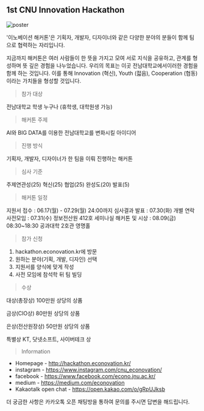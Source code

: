 ## 1st CNU Innovation Hackathon 



![poster](<https://github.com/econovationhackathon/hackathon/images/poster.png>)

'이노베이션 해커톤'은 기획자, 개발자, 디자이너와 같은 다양한 분야의 분들이 함께 팀으로 협력하는 자리입니다. 

지금까지 해커톤은 여러 사람들이 한 뜻을 가지고 모여 서로 지식을 공유하고, 관계를 형성하며 뜻 깊은 경험을 나누었습니다. 우리의 목표는 이곳 전남대학교에서이러한 경험을 함께 하는 것입니다. 이를 통해 Innovation (혁신), Youth (젋음), Cooperation (협동) 이라는 가치들을  형성할 것입니다.



> 참가 대상

전남대학교 학생 누구나 (휴학생, 대학원생 가능)



> 해커톤 주제

AI와 BIG DATA를 이용한 전남대학교를 변화시킬 아이디어



> 진행 방식

기획자, 개발자, 디자이너가 한 팀을 이뤄 진행하는 해커톤



> 심사 기준

주제연관성(25) 혁신(25) 협업(25) 완성도(20) 발표(5)



> 해커톤 일정

지원서 접수 : 06.17(월) - 07.29(월) 24:00까지
심사결과 발표 : 07.30(화) 개별 연락
사전모임 : 07.31(수) 정보전산원 412호 세미나실
해커톤 및 시상 : 08.09(금) 08:30~18:30 공과대학 2호관 영명홀



> 참가 신청

1. hackathon.econovation.kr에 방문
2. 원하는 분야(기획, 개발, 디자인) 선택
3. 지원서를 양식에 맞게 작성
4. 사전 모임에 참석학 뒤 팀 빌딩



> 수상

대상(총장상)   100만원 상당의 상품

금상(CIO상)   80만원 상당의 상품

은상(전산원장상)   50만원 상당의 상품

특별상   KT, 닷넷소프트, 사이버테크 상



> Information

- Homepage - http://hackathon.econovation.kr/
- instagram - https://www.instagram.com/cnu_econovation/
- facebook - https://www.facebook.com/econo.jnu.ac.kr/
- medium - https://medium.com/econovation
- Kakaotalk open chat - https://open.kakao.com/o/gRpUJksb



더 궁금한 사항은 카카오톡 오픈 채팅방을 통하여 문의를 주시면 답변을 해드립니다.